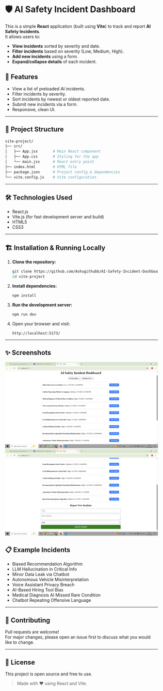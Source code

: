 # 🛡️ AI Safety Incident Dashboard

This is a simple **React** application (built using **Vite**) to track and report **AI Safety Incidents**.  
It allows users to:
- **View incidents** sorted by severity and date.
- **Filter incidents** based on severity (Low, Medium, High).
- **Add new incidents** using a form.
- **Expand/collapse details** of each incident.

## 🚀 Features
- View a list of preloaded AI incidents.
- Filter incidents by severity.
- Sort incidents by newest or oldest reported date.
- Submit new incidents via a form.
- Responsive, clean UI.

---

## 📂 Project Structure
```bash
vite-project/
├── src/
│   ├── App.jsx       # Main React component
│   ├── App.css       # Styling for the app
│   └── main.jsx      # React entry point
├── index.html        # HTML file
├── package.json      # Project config & dependencies
└── vite.config.js    # Vite configuration
```

---

## 🛠️ Technologies Used
- React.js
- Vite.js (for fast development server and build)
- HTML5
- CSS3

---

## 🏗️ Installation & Running Locally

1. **Clone the repository:**
   ```bash
   git clone https://github.com/Ashugithubb/AI-Safety-Incident-Dashboard.git
   cd vite-project
   ```

2. **Install dependencies:**
   ```bash
   npm install
   ```

3. **Run the development server:**
   ```bash
   npm run dev
   ```

4. Open your browser and visit:
   ```
   http://localhost:5173/
   ```

---

## ✨ Screenshots

![alt text](<Screenshot (1054).png>)
![alt text](<Screenshot (1055).png>)

## 📋 Example Incidents

- Biased Recommendation Algorithm
- LLM Hallucination in Critical Info
- Minor Data Leak via Chatbot
- Autonomous Vehicle Misinterpretation
- Voice Assistant Privacy Breach
- AI-Based Hiring Tool Bias
- Medical Diagnosis AI Missed Rare Condition
- Chatbot Repeating Offensive Language

---

## 🤝 Contributing
Pull requests are welcome!  
For major changes, please open an issue first to discuss what you would like to change.

---

## 📄 License
This project is open source and free to use.

> Made with ❤️ using React and Vite.

